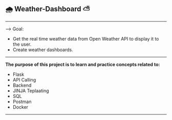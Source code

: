 ## 🌧️ Weather-Dashboard ⛅

---

--> Goal:

- Get the real time weather data from Open Weather API to display it to the user.
- Create weather dashboards.

---

**The purpose of this project is to learn and practice concepts related to:**

- Flask
- API Calling
- Backend
- JINJA Teplaating
- SQL
- Postman
- Docker

---
